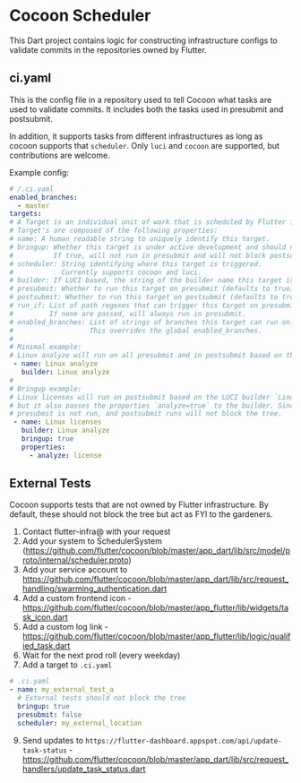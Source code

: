 # Cocoon Scheduler

This Dart project contains logic for constructing infrastructure configs
to validate commits in the repositories owned by Flutter.

## ci.yaml

This is the config file in a repository used to tell Cocoon what tasks are used
to validate commits. It includes both the tasks used in presubmit and postsubmit.

In addition, it supports tasks from different infrastructures as long as cocoon
supports that `scheduler`. Only `luci` and `cocoon` are supported, but contributions
are welcome.

Example config:
```yaml
# /.ci.yaml
enabled_branches:
  - master
targets:
# A Target is an individual unit of work that is scheduled by Flutter infra
# Target's are composed of the following properties:
# name: A human readable string to uniquely identify this target.
# bringup: Whether this target is under active development and should not block the tree.
#          If true, will not run in presubmit and will not block postsubmit.
# scheduler: String identifying where this target is triggered.
#            Currently supports cocoon and luci.
# builder: If LUCI based, the string of the builder name this target is scheduled on.
# presubmit: Whether to run this target on presubmit (defaults to true).
# postsubmit: Whether to run this target on postsubmit (defaults to true).
# run_if: List of path regexes that can trigger this target on presubmit.
#         If none are passed, will always run in presubmit.
# enabled_branches: List of strings of branches this target can run on.
#                   This overrides the global enabled_branches.
#
# Minimal example:
# Linux analyze will run on all presubmit and in postsubmit based on the LUCI builder `Linux analyze`.
 - name: Linux analyze
   builder: Linux analyze
#
# Bringup example:
# Linux licenses will run on postsubmit based on the LUCI builder `Linux analyze`,
# but it also passes the properties `analyze=true` to the builder. Since `bringup=true`,
# presubmit is not run, and postsubmit runs will not block the tree.
 - name: Linux licenses
   builder: Linux analyze
   bringup: true
   properties:
     - analyze: license
```

## External Tests

Cocoon supports tests that are not owned by Flutter infrastructure. By default, these should not block the tree but act as FYI to the gardeners.

1. Contact flutter-infra@ with your request
2. Add your system to SchedulerSystem (https://github.com/flutter/cocoon/blob/master/app_dart/lib/src/model/proto/internal/scheduler.proto)
3. Add your service account to https://github.com/flutter/cocoon/blob/master/app_dart/lib/src/request_handling/swarming_authentication.dart
4. Add a custom frontend icon - https://github.com/flutter/cocoon/blob/master/app_flutter/lib/widgets/task_icon.dart
5. Add a custom log link - https://github.com/flutter/cocoon/blob/master/app_flutter/lib/logic/qualified_task.dart
6. Wait for the next prod roll (every weekday)
7. Add a target to `.ci.yaml`
```yaml
# .ci.yaml
- name: my_external_test_a
  # External tests should not block the tree
  bringup: true
  presubmit: false
  scheduler: my_external_location
```
9. Send updates to `https://flutter-dashboard.appspot.com/api/update-task-status` - https://github.com/flutter/cocoon/blob/master/app_dart/lib/src/request_handlers/update_task_status.dart
